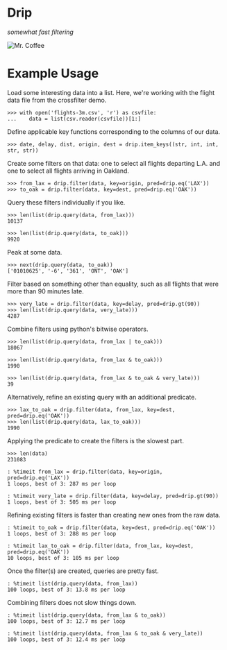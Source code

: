 Drip
====

*somewhat fast filtering*

![Mr. Coffee](http://goo.gl/G15qgG)

# Example Usage

Load some interesting data into a list. Here, we're working with the
flight data file from the crossfilter demo.

    >>> with open('flights-3m.csv', 'r') as csvfile:
    ...    data = list(csv.reader(csvfile))[1:]

Define applicable key functions corresponding to the columns of our data.

    >>> date, delay, dist, origin, dest = drip.item_keys((str, int, int, str, str))

Create some filters on that data: one to select all flights departing
L.A. and one to select all flights arriving in Oakland.

    >>> from_lax = drip.filter(data, key=origin, pred=drip.eq('LAX'))
    >>> to_oak = drip.filter(data, key=dest, pred=drip.eq('OAK'))

Query these filters individually if you like.

    >>> len(list(drip.query(data, from_lax)))
    10137

    >>> len(list(drip.query(data, to_oak)))
    9920

Peak at some data.

    >>> next(drip.query(data, to_oak))
    ['01010625', '-6', '361', 'ONT', 'OAK']

Filter based on something other than equality, such as all flights that were more than 90 minutes late.

    >>> very_late = drip.filter(data, key=delay, pred=drip.gt(90))
    >>> len(list(drip.query(data, very_late)))
    4287

Combine filters using python's bitwise operators.

    >>> len(list(drip.query(data, from_lax | to_oak)))
    18067

    >>> len(list(drip.query(data, from_lax & to_oak)))
    1990

    >>> len(list(drip.query(data, from_lax & to_oak & very_late)))
    39

Alternatively, refine an existing query with an additional predicate.

    >>> lax_to_oak = drip.filter(data, from_lax, key=dest, pred=drip.eq('OAK'))
    >>> len(list(drip.query(data, lax_to_oak)))
    1990

Applying the predicate to create the filters is the slowest part.

    >>> len(data)
    231083

    : %timeit from_lax = drip.filter(data, key=origin, pred=drip.eq('LAX'))
    1 loops, best of 3: 287 ms per loop

    : %timeit very_late = drip.filter(data, key=delay, pred=drip.gt(90))
    1 loops, best of 3: 505 ms per loop

Refining existing filters is faster than creating new ones from the raw data.

    : %timeit to_oak = drip.filter(data, key=dest, pred=drip.eq('OAK'))
    1 loops, best of 3: 288 ms per loop

    : %timeit lax_to_oak = drip.filter(data, from_lax, key=dest, pred=drip.eq('OAK'))
    10 loops, best of 3: 105 ms per loop

Once the filter(s) are created, queries are pretty fast.

    : %timeit list(drip.query(data, from_lax))
    100 loops, best of 3: 13.8 ms per loop

Combining filters does not slow things down.

    : %timeit list(drip.query(data, from_lax & to_oak))
    100 loops, best of 3: 12.7 ms per loop

    : %timeit list(drip.query(data, from_lax & to_oak & very_late))
    100 loops, best of 3: 12.4 ms per loop
